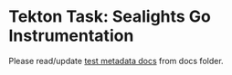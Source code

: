 # Tekton Task: Sealights Go Instrumentation

Please read/update [test metadata docs](../../../../docs/qe-available-tasks/sealights/go-instrumentation/go-instrumentation.md) from docs folder.